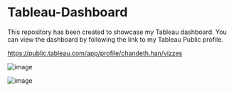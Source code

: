 # Tableau-Dashboard

This repository has been created to showcase my Tableau dashboard. You can view the dashboard by following the link to my Tableau Public profile.

https://public.tableau.com/app/profile/chandeth.han/vizzes

![image](https://github.com/user-attachments/assets/33ef2ce6-5e0c-4943-9355-9fecba2a60b5)


![image](https://github.com/user-attachments/assets/4b25db83-6e1d-4f5b-955e-e496fdb9ce7d)

